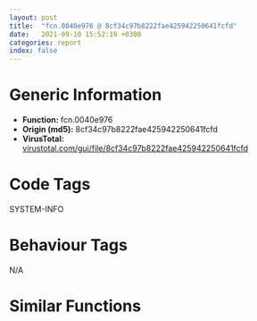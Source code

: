 ```yaml
---
layout: post
title:  "fcn.0040e976 @ 8cf34c97b8222fae425942250641fcfd"
date:   2021-09-10 15:52:19 +0300
categories: report
index: false
---
```


# Generic Information
- **Function:** fcn.0040e976
- **Origin (md5):** 8cf34c97b8222fae425942250641fcfd
- **VirusTotal:** [virustotal.com/gui/file/8cf34c97b8222fae425942250641fcfd][virustotal_ref]

# Code Tags
<span class="tag" id="SYSTEM-INFO">SYSTEM-INFO</span>


# Behaviour Tags
<span class="bhv-tag" id="na">N/A</span>

# Similar Functions
<script type="text/javascript" src="https://www.gstatic.com/charts/loader.js"></script>
<script type="text/javascript">

    google.charts.load('current', {'packages':['corechart']});
    google.charts.setOnLoadCallback(drawChart);

    function drawChart() {
    var data = new google.visualization.DataTable();
        data.addColumn('number', 'X');
        data.addColumn('number', 'Y');
        data.addColumn({type: 'string', role: 'tooltip', 'p': {'html': true}});
        data.addColumn({'type': 'string', 'role': 'style'});
        
        data.addRows([
    [-180.19000244140625, 56.75498580932617, '<b><a href="/report/fcn.0040e976@8cf34c97b8222fae425942250641fcfd">fcn.0040e976</a><br>@8cf34c97b8222fae425942250641fcfd</b><br>call fcn.00415fd0<br>test eax, eax<br>je 0x40e987<br>push 0x16<br>call fcn.00416020<br>pop ecx<br>test byte[0x42f170], 2<br>je 0x40e9b2<br>push 0x17<br>call dword[sym.imp.KERNEL32.dll_IsProcessorFeaturePresent]<br>test eax, eax<br>je 0x40e9a1<br>push 7<br>pop ecx<br>int 0x29<br>push 1<br>push 0x40000015<br>push 3<br>call fcn.0040c80e<br>add esp, 0xc<br>push 3<br>call fcn.0040f65b<br>int3 <br><eoc> ', 'point { fill-color: #e0440e; }'],
[-219.1627655029297, 178.4423828125, '<b><a href="/report/fcn.0040e3b6@0606e50385fe518042f9ea006b816a98">fcn.0040e3b6</a><br>@0606e50385fe518042f9ea006b816a98</b><br>call fcn.00415a10<br>test eax, eax<br>je 0x40e3c7<br>push 0x16<br>call fcn.00415a60<br>pop ecx<br>test byte[0x42e170], 2<br>je 0x40e3f2<br>push 0x17<br>call dword[sym.imp.KERNEL32.dll_IsProcessorFeaturePresent]<br>test eax, eax<br>je 0x40e3e1<br>push 7<br>pop ecx<br>int 0x29<br>push 1<br>push 0x40000015<br>push 3<br>call fcn.0040c50e<br>add esp, 0xc<br>push 3<br>call fcn.0040f09b<br>int3 <br><eoc> ', 'null'],
[-121.14248657226562, 139.78085327148438, '<b><a href="/report/fcn.0046df19@985d3a961f1a2ad37039ba25bf21c0ee">fcn.0046df19</a><br>@985d3a961f1a2ad37039ba25bf21c0ee</b><br>call fcn.00478085<br>test eax, eax<br>je 0x46df2a<br>push 0x16<br>call fcn.004780d5<br>pop ecx<br>test byte[0x49b1e0], 2<br>je 0x46df55<br>push 0x17<br>call dword[sym.imp.KERNEL32.dll_IsProcessorFeaturePresent]<br>test eax, eax<br>je 0x46df44<br>push 7<br>pop ecx<br>int 0x29<br>push 1<br>push 0x40000015<br>push 3<br>call fcn.004669ae<br>add esp, 0xc<br>push 3<br>call fcn.0046e82d<br>int3 <br><eoc> ', 'null'],
[-69.26138305664062, -46.0787353515625, '<b><a href="/report/fcn.0040e3b6@1bf3bcaca0e582026c935549bb7d8a33">fcn.0040e3b6</a><br>@1bf3bcaca0e582026c935549bb7d8a33</b><br>call fcn.00415a10<br>test eax, eax<br>je 0x40e3c7<br>push 0x16<br>call fcn.00415a60<br>pop ecx<br>test byte[0x42e170], 2<br>je 0x40e3f2<br>push 0x17<br>call dword[sym.imp.KERNEL32.dll_IsProcessorFeaturePresent]<br>test eax, eax<br>je 0x40e3e1<br>push 7<br>pop ecx<br>int 0x29<br>push 1<br>push 0x40000015<br>push 3<br>call fcn.0040c50e<br>add esp, 0xc<br>push 3<br>call fcn.0040f09b<br>int3 <br><eoc> ', 'null'],
[117.69023132324219, -14.656207084655762, '<b><a href="/report/fcn.0046df19@47d4e089bbf62dab1a8f678bd32b173c">fcn.0046df19</a><br>@47d4e089bbf62dab1a8f678bd32b173c</b><br>call fcn.00478085<br>test eax, eax<br>je 0x46df2a<br>push 0x16<br>call fcn.004780d5<br>pop ecx<br>test byte[0x49b1e0], 2<br>je 0x46df55<br>push 0x17<br>call dword[sym.imp.KERNEL32.dll_IsProcessorFeaturePresent]<br>test eax, eax<br>je 0x46df44<br>push 7<br>pop ecx<br>int 0x29<br>push 1<br>push 0x40000015<br>push 3<br>call fcn.004669ae<br>add esp, 0xc<br>push 3<br>call fcn.0046e82d<br>int3 <br><eoc> ', 'null'],
[-16.162521362304688, -10.586657524108887, '<b><a href="/report/fcn.004227b9@835812ed365516de32516b9bf14b0450">fcn.004227b9</a><br>@835812ed365516de32516b9bf14b0450</b><br>call fcn.0042a7b5<br>test eax, eax<br>je 0x4227ca<br>push 0x16<br>call fcn.0042a805<br>pop ecx<br>test byte[0x4d6130], 2<br>je 0x4227f5<br>push 0x17<br>call dword[sym.imp.KERNEL32.dll_IsProcessorFeaturePresent]<br>test eax, eax<br>je 0x4227e4<br>push 7<br>pop ecx<br>int 0x29<br>push 1<br>push 0x40000015<br>push 3<br>call fcn.0041face<br>add esp, 0xc<br>push 3<br>call fcn.0042327d<br>int3 <br><eoc> ', 'null'],
[-1.7545973062515259, 48.44403076171875, '<b><a href="/report/fcn.0046df19@3a017db0719485179e5931e1ff048b6a">fcn.0046df19</a><br>@3a017db0719485179e5931e1ff048b6a</b><br>call fcn.00478085<br>test eax, eax<br>je 0x46df2a<br>push 0x16<br>call fcn.004780d5<br>pop ecx<br>test byte[0x49b1e0], 2<br>je 0x46df55<br>push 0x17<br>call dword[sym.imp.KERNEL32.dll_IsProcessorFeaturePresent]<br>test eax, eax<br>je 0x46df44<br>push 7<br>pop ecx<br>int 0x29<br>push 1<br>push 0x40000015<br>push 3<br>call fcn.004669ae<br>add esp, 0xc<br>push 3<br>call fcn.0046e82d<br>int3 <br><eoc> ', 'null'],
[61.00545120239258, 49.86444854736328, '<b><a href="/report/fcn.0040e976@14618ef6ca36984f994ab39b0c0ac7d8">fcn.0040e976</a><br>@14618ef6ca36984f994ab39b0c0ac7d8</b><br>call fcn.00415fd0<br>test eax, eax<br>je 0x40e987<br>push 0x16<br>call fcn.00416020<br>pop ecx<br>test byte[0x42f170], 2<br>je 0x40e9b2<br>push 0x17<br>call dword[sym.imp.KERNEL32.dll_IsProcessorFeaturePresent]<br>test eax, eax<br>je 0x40e9a1<br>push 7<br>pop ecx<br>int 0x29<br>push 1<br>push 0x40000015<br>push 3<br>call fcn.0040c80e<br>add esp, 0xc<br>push 3<br>call fcn.0040f65b<br>int3 <br><eoc> ', 'null'],
[-57.380550384521484, -120.242919921875, '<b><a href="/report/fcn.0046df19@da55f6ad71c51a7bfc62709434cb3d45">fcn.0046df19</a><br>@da55f6ad71c51a7bfc62709434cb3d45</b><br>call fcn.00478085<br>test eax, eax<br>je 0x46df2a<br>push 0x16<br>call fcn.004780d5<br>pop ecx<br>test byte[0x49b1e0], 2<br>je 0x46df55<br>push 0x17<br>call dword[sym.imp.KERNEL32.dll_IsProcessorFeaturePresent]<br>test eax, eax<br>je 0x46df44<br>push 7<br>pop ecx<br>int 0x29<br>push 1<br>push 0x40000015<br>push 3<br>call fcn.004669ae<br>add esp, 0xc<br>push 3<br>call fcn.0046e82d<br>int3 <br><eoc> ', 'null'],
[167.7645263671875, -133.50057983398438, '<b><a href="/report/fcn.0040e3b6@773e84b03dfb92871dd754ab3c01c180">fcn.0040e3b6</a><br>@773e84b03dfb92871dd754ab3c01c180</b><br>call fcn.00415a10<br>test eax, eax<br>je 0x40e3c7<br>push 0x16<br>call fcn.00415a60<br>pop ecx<br>test byte[0x42e170], 2<br>je 0x40e3f2<br>push 0x17<br>call dword[sym.imp.KERNEL32.dll_IsProcessorFeaturePresent]<br>test eax, eax<br>je 0x40e3e1<br>push 7<br>pop ecx<br>int 0x29<br>push 1<br>push 0x40000015<br>push 3<br>call fcn.0040c50e<br>add esp, 0xc<br>push 3<br>call fcn.0040f09b<br>int3 <br><eoc> ', 'null'],
[229.31724548339844, 23.37269401550293, '<b><a href="/report/fcn.0040e3b6@6312517583453b51c66fd5c06a181092">fcn.0040e3b6</a><br>@6312517583453b51c66fd5c06a181092</b><br>call fcn.00415a10<br>test eax, eax<br>je 0x40e3c7<br>push 0x16<br>call fcn.00415a60<br>pop ecx<br>test byte[0x42e170], 2<br>je 0x40e3f2<br>push 0x17<br>call dword[sym.imp.KERNEL32.dll_IsProcessorFeaturePresent]<br>test eax, eax<br>je 0x40e3e1<br>push 7<br>pop ecx<br>int 0x29<br>push 1<br>push 0x40000015<br>push 3<br>call fcn.0040c50e<br>add esp, 0xc<br>push 3<br>call fcn.0040f09b<br>int3 <br><eoc> ', 'null'],
[-163.55410766601562, -186.21780395507812, '<b><a href="/report/fcn.0046df19@394c28c779b535ac47055481e5ab2427">fcn.0046df19</a><br>@394c28c779b535ac47055481e5ab2427</b><br>call fcn.00478085<br>test eax, eax<br>je 0x46df2a<br>push 0x16<br>call fcn.004780d5<br>pop ecx<br>test byte[0x49b1e0], 2<br>je 0x46df55<br>push 0x17<br>call dword[sym.imp.KERNEL32.dll_IsProcessorFeaturePresent]<br>test eax, eax<br>je 0x46df44<br>push 7<br>pop ecx<br>int 0x29<br>push 1<br>push 0x40000015<br>push 3<br>call fcn.004669ae<br>add esp, 0xc<br>push 3<br>call fcn.0046e82d<br>int3 <br><eoc> ', 'null'],
[-53.000614166259766, 270.7792663574219, '<b><a href="/report/fcn.1000c959@f306bc4e89ecdab5df7aa72172ee5f69">fcn.1000c959</a><br>@f306bc4e89ecdab5df7aa72172ee5f69</b><br>call fcn.10015de5<br>test eax, eax<br>je 0x1000c96a<br>push 0x16<br>call fcn.10015e35<br>pop ecx<br>test byte[0x1002d1c0], 2<br>je 0x1000c995<br>push 0x17<br>call dword[sym.imp.KERNEL32.dll_IsProcessorFeaturePresent]<br>test eax, eax<br>je 0x1000c984<br>push 7<br>pop ecx<br>int 0x29<br>push 1<br>push 0x40000015<br>push 3<br>call fcn.1000a46e<br>add esp, 0xc<br>push 3<br>call fcn.1000d404<br>int3 <br><eoc> ', 'null'],
[-284.23065185546875, 2.0668609142303467, '<b><a href="/report/fcn.0040e976@ce89505d1998cb8719c6ac390eeeb98e">fcn.0040e976</a><br>@ce89505d1998cb8719c6ac390eeeb98e</b><br>call fcn.00415fd0<br>test eax, eax<br>je 0x40e987<br>push 0x16<br>call fcn.00416020<br>pop ecx<br>test byte[0x42f170], 2<br>je 0x40e9b2<br>push 0x17<br>call dword[sym.imp.KERNEL32.dll_IsProcessorFeaturePresent]<br>test eax, eax<br>je 0x40e9a1<br>push 7<br>pop ecx<br>int 0x29<br>push 1<br>push 0x40000015<br>push 3<br>call fcn.0040c80e<br>add esp, 0xc<br>push 3<br>call fcn.0040f65b<br>int3 <br><eoc> ', 'null'],
[-2.5491795539855957, -232.891357421875, '<b><a href="/report/fcn.0040e976@392603f57220d3cbcf6b89fd2a3b66d1">fcn.0040e976</a><br>@392603f57220d3cbcf6b89fd2a3b66d1</b><br>call fcn.00415fd0<br>test eax, eax<br>je 0x40e987<br>push 0x16<br>call fcn.00416020<br>pop ecx<br>test byte[0x42f170], 2<br>je 0x40e9b2<br>push 0x17<br>call dword[sym.imp.KERNEL32.dll_IsProcessorFeaturePresent]<br>test eax, eax<br>je 0x40e9a1<br>push 7<br>pop ecx<br>int 0x29<br>push 1<br>push 0x40000015<br>push 3<br>call fcn.0040c80e<br>add esp, 0xc<br>push 3<br>call fcn.0040f65b<br>int3 <br><eoc> ', 'null'],
[-126.27255249023438, -85.50473022460938, '<b><a href="/report/fcn.0046df19@ce2d7db52a4e79f76ce765b07f5eead2">fcn.0046df19</a><br>@ce2d7db52a4e79f76ce765b07f5eead2</b><br>call fcn.00478085<br>test eax, eax<br>je 0x46df2a<br>push 0x16<br>call fcn.004780d5<br>pop ecx<br>test byte[0x49b1e0], 2<br>je 0x46df55<br>push 0x17<br>call dword[sym.imp.KERNEL32.dll_IsProcessorFeaturePresent]<br>test eax, eax<br>je 0x46df44<br>push 7<br>pop ecx<br>int 0x29<br>push 1<br>push 0x40000015<br>push 3<br>call fcn.004669ae<br>add esp, 0xc<br>push 3<br>call fcn.0046e82d<br>int3 <br><eoc> ', 'null'],
[-119.6598129272461, -0.756662905216217, '<b><a href="/report/fcn.0040e3b6@b9e7701b101639a92238161f00b7471e">fcn.0040e3b6</a><br>@b9e7701b101639a92238161f00b7471e</b><br>call fcn.00415a10<br>test eax, eax<br>je 0x40e3c7<br>push 0x16<br>call fcn.00415a60<br>pop ecx<br>test byte[0x42e170], 2<br>je 0x40e3f2<br>push 0x17<br>call dword[sym.imp.KERNEL32.dll_IsProcessorFeaturePresent]<br>test eax, eax<br>je 0x40e3e1<br>push 7<br>pop ecx<br>int 0x29<br>push 1<br>push 0x40000015<br>push 3<br>call fcn.0040c50e<br>add esp, 0xc<br>push 3<br>call fcn.0040f09b<br>int3 <br><eoc> ', 'null'],
[46.61473083496094, -13.825794219970703, '<b><a href="/report/fcn.0046df19@cd64783198de5872d050db281b6d529b">fcn.0046df19</a><br>@cd64783198de5872d050db281b6d529b</b><br>call fcn.00478085<br>test eax, eax<br>je 0x46df2a<br>push 0x16<br>call fcn.004780d5<br>pop ecx<br>test byte[0x49b1e0], 2<br>je 0x46df55<br>push 0x17<br>call dword[sym.imp.KERNEL32.dll_IsProcessorFeaturePresent]<br>test eax, eax<br>je 0x46df44<br>push 7<br>pop ecx<br>int 0x29<br>push 1<br>push 0x40000015<br>push 3<br>call fcn.004669ae<br>add esp, 0xc<br>push 3<br>call fcn.0046e82d<br>int3 <br><eoc> ', 'null'],
[-179.97727966308594, -30.729299545288086, '<b><a href="/report/fcn.0040e3b6@e9c6b3bcaa2edc455cb26f1e0f4a513a">fcn.0040e3b6</a><br>@e9c6b3bcaa2edc455cb26f1e0f4a513a</b><br>call fcn.00415a10<br>test eax, eax<br>je 0x40e3c7<br>push 0x16<br>call fcn.00415a60<br>pop ecx<br>test byte[0x42e170], 2<br>je 0x40e3f2<br>push 0x17<br>call dword[sym.imp.KERNEL32.dll_IsProcessorFeaturePresent]<br>test eax, eax<br>je 0x40e3e1<br>push 7<br>pop ecx<br>int 0x29<br>push 1<br>push 0x40000015<br>push 3<br>call fcn.0040c50e<br>add esp, 0xc<br>push 3<br>call fcn.0040f09b<br>int3 <br><eoc> ', 'null'],
[-1.161196231842041, -70.20184326171875, '<b><a href="/report/fcn.0040e3b6@bd5810ea8cdeec913ece5ee7baedb8e9">fcn.0040e3b6</a><br>@bd5810ea8cdeec913ece5ee7baedb8e9</b><br>call fcn.00415a10<br>test eax, eax<br>je 0x40e3c7<br>push 0x16<br>call fcn.00415a60<br>pop ecx<br>test byte[0x42e170], 2<br>je 0x40e3f2<br>push 0x17<br>call dword[sym.imp.KERNEL32.dll_IsProcessorFeaturePresent]<br>test eax, eax<br>je 0x40e3e1<br>push 7<br>pop ecx<br>int 0x29<br>push 1<br>push 0x40000015<br>push 3<br>call fcn.0040c50e<br>add esp, 0xc<br>push 3<br>call fcn.0040f09b<br>int3 <br><eoc> ', 'null'],
[26.97429656982422, 178.55747985839844, '<b><a href="/report/fcn.0046df19@125511dc58d9fe5b15e0562013727778">fcn.0046df19</a><br>@125511dc58d9fe5b15e0562013727778</b><br>call fcn.00478085<br>test eax, eax<br>je 0x46df2a<br>push 0x16<br>call fcn.004780d5<br>pop ecx<br>test byte[0x49b1e0], 2<br>je 0x46df55<br>push 0x17<br>call dword[sym.imp.KERNEL32.dll_IsProcessorFeaturePresent]<br>test eax, eax<br>je 0x46df44<br>push 7<br>pop ecx<br>int 0x29<br>push 1<br>push 0x40000015<br>push 3<br>call fcn.004669ae<br>add esp, 0xc<br>push 3<br>call fcn.0046e82d<br>int3 <br><eoc> ', 'null'],
[12.959619522094727, 109.5172119140625, '<b><a href="/report/fcn.1000979a@b74a1e462e0b6bacec09e2503391e156">fcn.1000979a</a><br>@b74a1e462e0b6bacec09e2503391e156</b><br>call fcn.1000e7cc<br>test eax, eax<br>je 0x100097ab<br>push 0x16<br>call fcn.1000e81c<br>pop ecx<br>test byte[0x1001e030], 2<br>je 0x100097d6<br>push 0x17<br>call dword[sym.imp.KERNEL32.dll_IsProcessorFeaturePresent]<br>test eax, eax<br>je 0x100097c5<br>push 7<br>pop ecx<br>int 0x29<br>push 1<br>push 0x40000015<br>push 3<br>call fcn.10008648<br>add esp, 0xc<br>push 3<br>call fcn.10006e10<br>int3 <br><eoc> ', 'null'],
[129.4193878173828, 60.93159484863281, '<b><a href="/report/fcn.0042e000@38d41d729f8f30faf0dd96f0c7acba4b">fcn.0042e000</a><br>@38d41d729f8f30faf0dd96f0c7acba4b</b><br>call fcn.004302c3<br>test eax, eax<br>je 0x42e011<br>push 0x16<br>call fcn.00430313<br>pop ecx<br>test byte[0x443080], 2<br>je 0x42e03c<br>push 0x17<br>call dword[sym.imp.KERNEL32.dll_IsProcessorFeaturePresent]<br>test eax, eax<br>je 0x42e02b<br>push 7<br>pop ecx<br>int 0x29<br>push 1<br>push 0x40000015<br>push 3<br>call fcn.0042c7b7<br>add esp, 0xc<br>push 3<br>call fcn.0042cec7<br>int3 <br><eoc> ', 'null'],
[83.1362533569336, 120.89301300048828, '<b><a href="/report/fcn.004227c9@5e50a67c7e8dbb50c23acbc92eb08f0e">fcn.004227c9</a><br>@5e50a67c7e8dbb50c23acbc92eb08f0e</b><br>call fcn.0042a7c5<br>test eax, eax<br>je 0x4227da<br>push 0x16<br>call fcn.0042a815<br>pop ecx<br>test byte[0x448130], 2<br>je 0x422805<br>push 0x17<br>call dword[sym.imp.KERNEL32.dll_IsProcessorFeaturePresent]<br>test eax, eax<br>je 0x4227f4<br>push 7<br>pop ecx<br>int 0x29<br>push 1<br>push 0x40000015<br>push 3<br>call fcn.0041fade<br>add esp, 0xc<br>push 3<br>call fcn.0042328d<br>int3 <br><eoc> ', 'null'],
[-63.582244873046875, 28.622690200805664, '<b><a href="/report/fcn.0046df19@f47bfed80cd39ec1aff63db618c8814f">fcn.0046df19</a><br>@f47bfed80cd39ec1aff63db618c8814f</b><br>call fcn.00478085<br>test eax, eax<br>je 0x46df2a<br>push 0x16<br>call fcn.004780d5<br>pop ecx<br>test byte[0x49b1e0], 2<br>je 0x46df55<br>push 0x17<br>call dword[sym.imp.KERNEL32.dll_IsProcessorFeaturePresent]<br>test eax, eax<br>je 0x46df44<br>push 7<br>pop ecx<br>int 0x29<br>push 1<br>push 0x40000015<br>push 3<br>call fcn.004669ae<br>add esp, 0xc<br>push 3<br>call fcn.0046e82d<br>int3 <br><eoc> ', 'null'],
[76.77922058105469, -77.74571990966797, '<b><a href="/report/fcn.0046df19@2dd6da6129e47fd72c5b6249eef16bbb">fcn.0046df19</a><br>@2dd6da6129e47fd72c5b6249eef16bbb</b><br>call fcn.00478085<br>test eax, eax<br>je 0x46df2a<br>push 0x16<br>call fcn.004780d5<br>pop ecx<br>test byte[0x49b1e0], 2<br>je 0x46df55<br>push 0x17<br>call dword[sym.imp.KERNEL32.dll_IsProcessorFeaturePresent]<br>test eax, eax<br>je 0x46df44<br>push 7<br>pop ecx<br>int 0x29<br>push 1<br>push 0x40000015<br>push 3<br>call fcn.004669ae<br>add esp, 0xc<br>push 3<br>call fcn.0046e82d<br>int3 <br><eoc> ', 'null'],
[-49.065834045410156, 163.5657196044922, '<b><a href="/report/fcn.0040e3b6@8db9fe0b752fe464ff1c81507df8551a">fcn.0040e3b6</a><br>@8db9fe0b752fe464ff1c81507df8551a</b><br>call fcn.00415a10<br>test eax, eax<br>je 0x40e3c7<br>push 0x16<br>call fcn.00415a60<br>pop ecx<br>test byte[0x42e170], 2<br>je 0x40e3f2<br>push 0x17<br>call dword[sym.imp.KERNEL32.dll_IsProcessorFeaturePresent]<br>test eax, eax<br>je 0x40e3e1<br>push 7<br>pop ecx<br>int 0x29<br>push 1<br>push 0x40000015<br>push 3<br>call fcn.0040c50e<br>add esp, 0xc<br>push 3<br>call fcn.0040f09b<br>int3 <br><eoc> ', 'null'],
[-52.3499870300293, 94.97784423828125, '<b><a href="/report/fcn.0046df19@83f49824bfe7c3c24f4b74a2ba6ab65b">fcn.0046df19</a><br>@83f49824bfe7c3c24f4b74a2ba6ab65b</b><br>call fcn.00478085<br>test eax, eax<br>je 0x46df2a<br>push 0x16<br>call fcn.004780d5<br>pop ecx<br>test byte[0x49b1e0], 2<br>je 0x46df55<br>push 0x17<br>call dword[sym.imp.KERNEL32.dll_IsProcessorFeaturePresent]<br>test eax, eax<br>je 0x46df44<br>push 7<br>pop ecx<br>int 0x29<br>push 1<br>push 0x40000015<br>push 3<br>call fcn.004669ae<br>add esp, 0xc<br>push 3<br>call fcn.0046e82d<br>int3 <br><eoc> ', 'null'],
[-113.99761962890625, 70.57691955566406, '<b><a href="/report/fcn.0040e3b6@8fe319558c6f221efde51f3acc33b19c">fcn.0040e3b6</a><br>@8fe319558c6f221efde51f3acc33b19c</b><br>call fcn.00415a10<br>test eax, eax<br>je 0x40e3c7<br>push 0x16<br>call fcn.00415a60<br>pop ecx<br>test byte[0x42e170], 2<br>je 0x40e3f2<br>push 0x17<br>call dword[sym.imp.KERNEL32.dll_IsProcessorFeaturePresent]<br>test eax, eax<br>je 0x40e3e1<br>push 7<br>pop ecx<br>int 0x29<br>push 1<br>push 0x40000015<br>push 3<br>call fcn.0040c50e<br>add esp, 0xc<br>push 3<br>call fcn.0040f09b<br>int3 <br><eoc> ', 'null'],
[24.481319427490234, -133.01988220214844, '<b><a href="/report/fcn.0046df19@2f57463e398c8086d3043342f205d871">fcn.0046df19</a><br>@2f57463e398c8086d3043342f205d871</b><br>call fcn.00478085<br>test eax, eax<br>je 0x46df2a<br>push 0x16<br>call fcn.004780d5<br>pop ecx<br>test byte[0x49b1e0], 2<br>je 0x46df55<br>push 0x17<br>call dword[sym.imp.KERNEL32.dll_IsProcessorFeaturePresent]<br>test eax, eax<br>je 0x46df44<br>push 7<br>pop ecx<br>int 0x29<br>push 1<br>push 0x40000015<br>push 3<br>call fcn.004669ae<br>add esp, 0xc<br>push 3<br>call fcn.0046e82d<br>int3 <br><eoc> ', 'null'],
[150.30433654785156, 203.5060272216797, '<b><a href="/report/fcn.0040e976@c580a609eb25f8d013062497944743a2">fcn.0040e976</a><br>@c580a609eb25f8d013062497944743a2</b><br>call fcn.00415fd0<br>test eax, eax<br>je 0x40e987<br>push 0x16<br>call fcn.00416020<br>pop ecx<br>test byte[0x42f170], 2<br>je 0x40e9b2<br>push 0x17<br>call dword[sym.imp.KERNEL32.dll_IsProcessorFeaturePresent]<br>test eax, eax<br>je 0x40e9a1<br>push 7<br>pop ecx<br>int 0x29<br>push 1<br>push 0x40000015<br>push 3<br>call fcn.0040c80e<br>add esp, 0xc<br>push 3<br>call fcn.0040f65b<br>int3 <br><eoc> ', 'null'],

        ]);

    var options = {
        title: 'Similarity Plot',
        legend: 'none',
        colors: ['#dedbd9', '#e6693e', '#ec8f6e', '#f3b49f', '#f6c7b6'],
        tooltip: {isHtml: true, trigger: 'both'},
        explorer: {
        actions: ["dragToZoom", "rightClickToReset"],
        },
        chartArea: {
        width: '80%',
        height: '80%'
        },
        width: '100%',
        height: '100%'
    };

    var chart = new google.visualization.ScatterChart(document.getElementById('chart_div'));

    chart.draw(data, options);
    }
    
</script>


<div id="chart_div" style="width: 100%px; height: 100%;"></div>

# Disassembled Code
{% highlight nasm %}

call fcn.00415fd0
test eax, eax
je 0x40e987
push 0x16
call fcn.00416020
pop ecx
test byte[0x42f170], 2
je 0x40e9b2
push 0x17
call dword[sym.imp.KERNEL32.dll_IsProcessorFeaturePresent]
test eax, eax
je 0x40e9a1
push 7
pop ecx
int 0x29
push 1
push 0x40000015
push 3
call fcn.0040c80e
add esp, 0xc
push 3
call fcn.0040f65b
int3

{% endhighlight %}

[virustotal_ref]: https://www.virustotal.com/gui/file/8cf34c97b8222fae425942250641fcfd